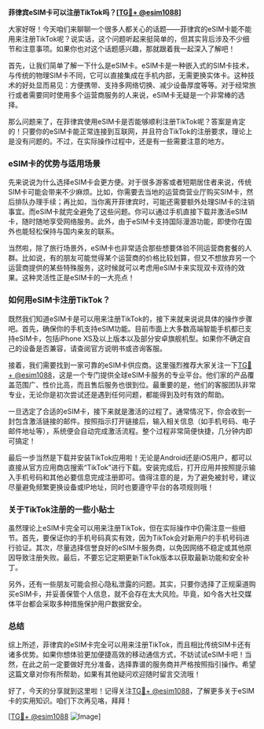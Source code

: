**菲律宾eSIM卡可以注册TikTok吗？[[TG💪+ @esim1088](https://t.me/s/esim1088)]**

大家好呀！今天咱们来聊聊一个很多人都关心的话题——菲律宾的eSIM卡能不能用来注册TikTok呢？说实话，这个问题听起来挺简单的，但其实背后涉及不少细节和注意事项。如果你也对这个话题感兴趣，那就跟着我一起深入了解吧！

首先，让我们简单了解一下什么是eSIM卡。eSIM卡是一种嵌入式的SIM卡技术，与传统的物理SIM卡不同，它可以直接集成在手机内部，无需更换实体卡。这种技术的好处显而易见：方便携带、支持多网络切换、减少设备厚度等等。对于经常旅行或者需要同时使用多个运营商服务的人来说，eSIM卡无疑是一个非常棒的选择。

那么问题来了，在菲律宾使用eSIM卡是否能够顺利注册TikTok呢？答案是肯定的！只要你的eSIM卡能正常连接到互联网，并且符合TikTok的注册要求，理论上是没有问题的。不过，在实际操作过程中，还是有一些需要注意的地方。

### **eSIM卡的优势与适用场景**

先来说说为什么选择eSIM卡会更方便。对于很多游客或者短期居住者来说，传统SIM卡可能会带来不少麻烦。比如，你需要去当地的运营商营业厅购买SIM卡，然后排队办理手续；再比如，当你离开菲律宾时，可能还需要额外处理SIM卡的注销事宜。而eSIM卡就完全避免了这些问题。你可以通过手机直接下载并激活eSIM卡，随时随地享受网络服务。此外，由于eSIM卡支持国际漫游功能，即使你在国外也能轻松保持与国内亲友的联系。

当然啦，除了旅行场景外，eSIM卡也非常适合那些想要体验不同运营商套餐的人群。比如说，有的朋友可能觉得某个运营商的价格比较划算，但又不想放弃另一个运营商提供的某些特殊服务，这时候就可以考虑用eSIM卡来实现双卡双待的效果。这种灵活性正是eSIM卡的一大亮点！

### **如何用eSIM卡注册TikTok？**

既然我们知道eSIM卡是可以用来注册TikTok的，接下来就来说说具体的操作步骤吧。首先，确保你的手机支持eSIM功能。目前市面上大多数高端智能手机都已支持eSIM卡，包括iPhone XS及以上版本以及部分安卓旗舰机型。如果你不确定自己的设备是否兼容，请查阅官方说明书或咨询客服。

接着，我们需要找到一家可靠的eSIM卡供应商。这里强烈推荐大家关注一下[TG💪+ @esim1088](https://t.me/s/esim1088)，这是一个专门提供全球eSIM卡服务的专业平台。他们家的产品覆盖范围广、性价比高，而且售后服务也很到位。最重要的是，他们的客服团队非常专业，无论你是初次尝试还是遇到任何问题，都能得到及时有效的帮助。

一旦选定了合适的eSIM卡，接下来就是激活的过程了。通常情况下，你会收到一封包含激活链接的邮件。按照指示打开链接后，输入相关信息（如手机号码、电子邮件地址等），系统便会自动完成激活流程。整个过程非常简便快捷，几分钟内即可搞定！

最后一步当然是下载并安装TikTok应用啦！无论是Android还是iOS用户，都可以直接从官方应用商店搜索“TikTok”进行下载。安装完成后，打开应用并按照提示输入手机号码和其他必要信息完成注册即可。值得注意的是，为了避免被封号，建议尽量避免频繁更换设备或IP地址，同时也要遵守平台的各项规则哦！

### **关于TikTok注册的一些小贴士**

虽然理论上eSIM卡完全可以用来注册TikTok，但在实际操作中仍需注意一些细节。首先，要保证你的手机号码真实有效，因为TikTok会对新用户的手机号码进行验证。其次，尽量选择信誉良好的eSIM卡服务商，以免因网络不稳定或其他原因导致注册失败。最后，不要忘记定期更新TikTok版本以获取最新功能和安全补丁。

另外，还有一些朋友可能会担心隐私泄露的问题。其实，只要你选择了正规渠道购买eSIM卡，并妥善保管个人信息，就不会存在太大风险。毕竟，如今各大社交媒体平台都会采取多种措施保护用户数据安全。

### **总结**

综上所述，菲律宾的eSIM卡完全可以用来注册TikTok，而且相比传统SIM卡还有诸多优势。如果你想体验更加便捷高效的移动通信方式，不妨试试eSIM卡吧！当然，在此之前一定要做好充分准备，选择靠谱的服务商并严格按照指引操作。希望这篇文章对你有所帮助，如果有其他疑问欢迎随时留言交流哦！

好了，今天的分享就到这里啦！记得关注[TG💪+ @esim1088](https://t.me/s/esim1088)，了解更多关于eSIM卡的实用知识。咱们下次再见咯，拜拜！

[[TG💪+ @esim1088](https://t.me/s/esim1088) ![Image](https://i.postimg.cc/4NQfJmqS/Snipaste-2025-05-13-00-14-12.png)]
